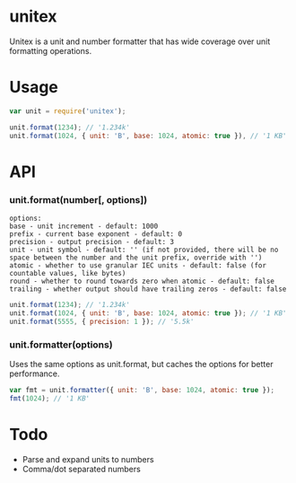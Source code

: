 # unitex

Unitex is a unit and number formatter that has wide coverage over unit formatting operations.

# Usage

```js
var unit = require('unitex');

unit.format(1234); // '1.234k'
unit.format(1024, { unit: 'B', base: 1024, atomic: true }), // '1 KB'
```

# API

### unit.format(number[, options])
```
options:
base - unit increment - default: 1000
prefix - current base exponent - default: 0
precision - output precision - default: 3
unit - unit symbol - default: '' (if not provided, there will be no space between the number and the unit prefix, override with '')
atomic - whether to use granular IEC units - default: false (for countable values, like bytes)
round - whether to round towards zero when atomic - default: false
trailing - whether output should have trailing zeros - default: false
```

```js
unit.format(1234); // '1.234k'
unit.format(1024, { unit: 'B', base: 1024, atomic: true }); // '1 KB'
unit.format(5555, { precision: 1 }); // '5.5k'
```

### unit.formatter(options)
Uses the same options as unit.format, but caches the options for better performance.
```js
var fmt = unit.formatter({ unit: 'B', base: 1024, atomic: true });
fmt(1024); // '1 KB'
```

# Todo
- Parse and expand units to numbers
- Comma/dot separated numbers
